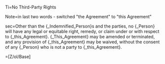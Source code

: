 Ti=No Third-Party Rights

Note=in last two words - switched "the Agreement" to "this Agreement"

sec=Other than the {_Indemnified_Person}s and the parties, no {_Person} will have any legal or equitable right, remedy, or claim under or with respect to {_this_Agreement}.  {_This_Agreement} may be amended or terminated, and any provision of {_this_Agreement} may be waived, without the consent of any {_Person} who is not a party to  {_this_Agreement}.

=[Z/ol/Base]
